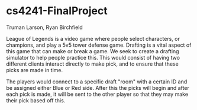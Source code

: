 # cs4241-FinalProject
Truman Larson, Ryan Birchfield

League of Legends is a video game where people select characters, or champions, and play a 5v5 tower defense game. Drafting is a vital aspect of this game that can make or break a game. We seek to create a drafting simulator to help people practice this. This would consist of having two different clients interact directly to make pick, and to ensure that these picks are made in time. 

The players would connect to a specific draft "room" with a certain ID and be assigned either Blue or Red side. After this the picks will begin and after each pick is made, it will be sent to the other player so that they may make their pick based off this.
